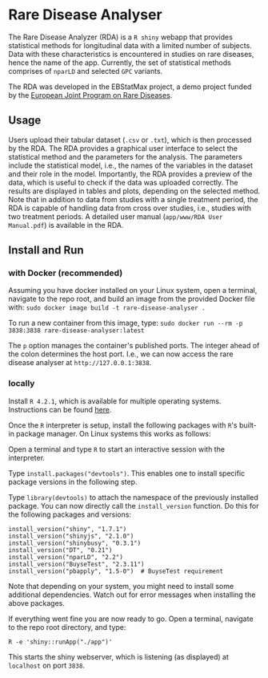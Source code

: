 # Rare Disease Analyser

The Rare Disease Analyzer (RDA) is a `R shiny` webapp that provides statistical methods for longitudinal data with a limited number of subjects. Data with these characteristics is encountered in studies on rare diseases, hence the name of the app. Currently, the set of statistical methods comprises of `nparLD` and selected `GPC` variants.

The RDA was developed in the EBStatMax project, a demo project funded by the [European Joint Program on Rare Diseases](https://www.ejprarediseases.org/).

## Usage 

Users upload their tabular dataset (`.csv` or `.txt`), which is then processed by the RDA.
The RDA provides a graphical user interface to select the statistical method and the parameters for the analysis.
The parameters include the statistical model, i.e., the names of the variables in the dataset and their role in the model.
Importantly, the RDA provides a preview of the data, which is useful to check if the data was uploaded correctly.
The results are displayed in tables and plots, depending on the selected method.
Note that in addition to data from studies with a single treatment period, the RDA is capable of handling data from cross over studies, i.e., studies with two treatment periods.
A detailed user manual (`app/www/RDA User Manual.pdf`) is available in the RDA.


## Install and Run

### with Docker (recommended)

Assuming you have docker installed on your Linux system, open a terminal, navigate to the repo root, and build an image from the provided Docker file with:
`sudo docker image build -t rare-disease-analyser .`

To run a new container from this image, type:
`sudo docker run --rm -p 3838:3838 rare-disease-analyser:latest`

The `p` option manages the container's published ports. The integer ahead of the colon determines the host port. I.e., we can now access the rare disease analyser at `http://127.0.0.1:3838`.

### locally

Install `R 4.2.1`, which is available for multiple operating systems. Instructions can be found [here](https://cran.r-project.org/).

Once the `R` interpreter is setup, install the following packages with `R`'s built-in package manager. On Linux systems this works as follows:

Open a terminal and type `R` to start an interactive session with the interpreter.

Type `install.packages("devtools")`. This enables one to install specific package versions in the following step.

Type `library(devtools)` to attach the namespace of the previously installed package. You can now directly call the `install_version` function. Do this for the following packages and versions:

    install_version("shiny", "1.7.1")
    install_version("shinyjs", "2.1.0")
    install_version("shinybusy", "0.3.1")
    install_version("DT", "0.21")
    install_version("nparLD", "2.2")
    install_version("BuyseTest", "2.3.11")
    install_version("pbapply", "1.5-0")  # BuyseTest requirement

Note that depending on your system, you might need to install some additional dependencies. Watch out for error messages when installing the above packages.

If everything went fine you are now ready to go. Open a terminal, navigate to the repo root directory, and type:

`R -e 'shiny::runApp("./app")'`

This starts the shiny webserver, which is listening (as displayed) at `localhost` on port `3838`.
